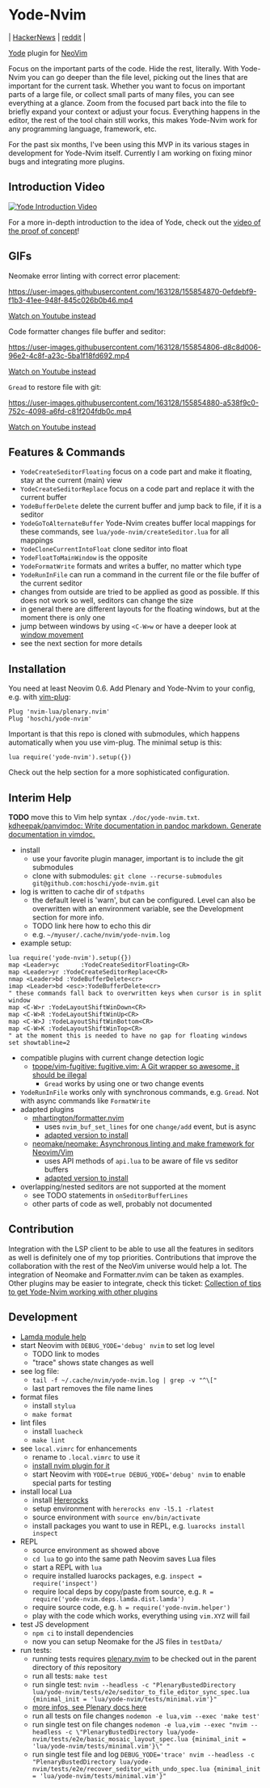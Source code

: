 # Yode-Nvim

| [HackerNews](https://news.ycombinator.com/item?id=30305011) | [reddit](https://www.reddit.com/r/neovim/comments/sq5yfn/yodenvim_focused_code_editing_for_neovim/) |

[Yode](https://github.com/hoschi/yode) plugin for [NeoVim](https://neovim.io/)

Focus on the important parts of the code. Hide the rest, literally. With
Yode-Nvim you can go deeper than the file level, picking out the lines that are
important for the current task. Whether you want to focus on important parts of
a large file, or collect small parts of many files, you can see everything at a
glance. Zoom from the focused part back into the file to briefly expand your
context or adjust your focus. Everything happens in the editor, the rest of the
tool chain still works, this makes Yode-Nvim work for any programming language,
framework, etc.

For the past six months, I've been using this MVP in its various stages in
development for Yode-Nvim itself. Currently I am working on fixing minor bugs
and integrating more plugins.

## Introduction Video

[![Yode Introduction Video](./media/demo-thumb.png)](https://www.youtube.com/watch?v=4jXGKmBrD5g)

For a more in-depth introduction to the idea of Yode, check out the
[video of the proof of concept](https://github.com/hoschi/yode)!

## GIFs

Neomake error linting with correct error placement:


https://user-images.githubusercontent.com/163128/155854870-0efdebf9-f1b3-41ee-948f-845c026b0b46.mp4

[Watch on Youtube instead](https://youtu.be/2njtODvxJek)

Code formatter changes file buffer and seditor:


https://user-images.githubusercontent.com/163128/155854806-d8c8d006-96e2-4c8f-a23c-5ba1f18fd692.mp4

[Watch on Youtube instead](https://youtu.be/tJn28q0FRrw)


`Gread` to restore file with git:


https://user-images.githubusercontent.com/163128/155854880-a538f9c0-752c-4098-a6fd-c81f204fdb0c.mp4

[Watch on Youtube instead](https://youtu.be/GiHhVtWs9Rc)


## Features & Commands

* `YodeCreateSeditorFloating` focus on a code part and make it floating, stay
  at the current (main) view
* `YodeCreateSeditorReplace` focus on a code part and replace it with the
  current buffer
* `YodeBufferDelete` delete the current buffer and jump back to file, if it is
  a seditor
* `YodeGoToAlternateBuffer` Yode-Nvim creates buffer local mappings for these
  commands, see `lua/yode-nvim/createSeditor.lua` for all mappings
* `YodeCloneCurrentIntoFloat` clone seditor into float
* `YodeFloatToMainWindow` is the opposite
* `YodeFormatWrite` formats and writes a buffer, no matter which type
* `YodeRunInFile` can run a command in the current file or the file buffer of
  the current seditor
* changes from outside are tried to be applied as good as possible. If this
  does not work so well, seditors can change the size 
* in general there are different layouts for the floating windows, but at the
  moment there is only one
* jump between windows by using `<C-W>w` or have a deeper look at 
  [window movement](https://neovim.io/doc/user/windows.html#window-move-cursor)
* see the next section for more details

## Installation

You need at least Neovim 0.6. Add Plenary and Yode-Nvim to your config, e.g.
with
[vim-plug](https://github.com/junegunn/vim-plug):

```viml
Plug 'nvim-lua/plenary.nvim'
Plug 'hoschi/yode-nvim'
```

Important is that this repo is cloned with submodules, which happens automatically
when you use vim-plug. The minimal setup is this:

```viml
lua require('yode-nvim').setup({})
```

Check out the help section for a more sophisticated configuration.

## Interim Help

**TODO** move this to Vim help syntax `./doc/yode-nvim.txt`.
[kdheepak/panvimdoc: Write documentation in pandoc markdown. Generate documentation in vimdoc.](https://github.com/kdheepak/panvimdoc)

* install
    * use your favorite plugin manager, important is to include the git submodules
    * clone with submodules: `git clone --recurse-submodules git@github.com:hoschi/yode-nvim.git`
* log is written to cache dir of `stdpaths`
    * the default level is 'warn', but can be configured. Level can also be
      overwritten with an environment variable, see the Development section for
      more info.
    * TODO link here how to echo this dir
    * e.g. `~/myuser/.cache/nvim/yode-nvim.log`
* example setup:

```viml
lua require('yode-nvim').setup({})
map <Leader>yc      :YodeCreateSeditorFloating<CR>
map <Leader>yr :YodeCreateSeditorReplace<CR>
nmap <Leader>bd :YodeBufferDelete<cr>
imap <Leader>bd <esc>:YodeBufferDelete<cr>
" these commands fall back to overwritten keys when cursor is in split window
map <C-W>r :YodeLayoutShiftWinDown<CR>
map <C-W>R :YodeLayoutShiftWinUp<CR>
map <C-W>J :YodeLayoutShiftWinBottom<CR>
map <C-W>K :YodeLayoutShiftWinTop<CR>
" at the moment this is needed to have no gap for floating windows
set showtabline=2
```

* compatible plugins with current change detection logic
    * [tpope/vim-fugitive: fugitive.vim: A Git wrapper so awesome, it should be illegal](https://github.com/tpope/vim-fugitive)
        * `Gread` works by using one or two change events
* `YodeRunInFile` works only with synchronous commands, e.g. `Gread`. Not with
  async commands like `FormatWrite`
* adapted plugins
    * [mhartington/formatter.nvim](https://github.com/mhartington/formatter.nvim)
        * uses `nvim_buf_set_lines` for one `change/add` event, but is async
        * [adapted version to install](https://github.com/hoschi/formatter.nvim)
    * [neomake/neomake: Asynchronous linting and make framework for Neovim/Vim](https://github.com/neomake/neomake)
        * uses API methods of `api.lua` to be aware of file vs seditor buffers
        * [adapted version to install](https://github.com/hoschi/neomake)
* overlapping/nested seditors are not supported at the moment
    * see TODO statements in `onSeditorBufferLines`
    * other parts of code as well, probably not documented

## Contribution

Integration with the LSP client to be able to use all the features in seditors
as well is definitely one of my top priorities. Contributions that improve the
collaboration with the rest of the NeoVim universe would help a lot. The
integration of Neomake and Formatter.nvim can be taken as examples. Other
plugins may be easier to integrate, check this ticket:
[Collection of tips to get Yode-Nvim working with other plugins](https://github.com/hoschi/yode-nvim/issues/2)

## Development

* [Lamda module help](https://moriyalb.github.io/lamda/)
* start Neovim with `DEBUG_YODE='debug' nvim` to set log level
    * TODO link to modes
    * "trace" shows state changes as well
* see log file:
    * `tail -f ~/.cache/nvim/yode-nvim.log | grep -v "^\["`
    * last part removes the file name lines
* format files
    * install `stylua`
    * `make format`
* lint files
    * install `luacheck`
    * `make lint`
* see `local.vimrc` for enhancements
    * rename to `.local.vimrc` to use it
    * [install nvim plugin for it](https://github.com/thinca/vim-localrc)
    * start Neovim with `YODE=true DEBUG_YODE='debug' nvim` to enable special parts for testing
* install local Lua
    * install [Hererocks](https://github.com/mpeterv/hererocks)
    * setup environment with `hererocks env -l5.1 -rlatest`
    * source environment with `source env/bin/activate`
    * install packages you want to use in REPL, e.g. `luarocks install inspect`
* REPL
    * source environment as showed above
    * `cd lua` to go into the same path Neovim saves Lua files
    * start a REPL with `lua`
    * require installed luarocks packages, e.g. `inspect = require('inspect')`
    * require local deps by copy/paste from source, e.g. `R = require('yode-nvim.deps.lamda.dist.lamda')`
    * require source code, e.g. `h = require('yode-nvim.helper')`
    * play with the code which works, everything using `vim.XYZ` will fail
* test JS development
    * `npm ci` to install dependencies
    * now you can setup Neomake for the JS files in `testData/`
* run tests:
    * running tests requires
      [plenary.nvim](https://github.com/nvim-lua/plenary.nvim) to be checked
      out in the parent directory of *this* repository
    * run all tests: `make test`
    * run single test: `nvim --headless -c "PlenaryBustedDirectory lua/yode-nvim/tests/e2e/seditor_to_file_editor_sync_spec.lua {minimal_init = 'lua/yode-nvim/tests/minimal.vim'}"`
    * [more infos, see Plenary docs here](https://github.com/nvim-lua/plenary.nvim#plenarytest_harness)
    * run all tests on file changes `nodemon -e lua,vim --exec 'make test'`
    * run single test on file changes `nodemon -e lua,vim --exec "nvim --headless -c \"PlenaryBustedDirectory lua/yode-nvim/tests/e2e/basic_mosaic_layout_spec.lua {minimal_init = 'lua/yode-nvim/tests/minimal.vim'}\" "`
    * run single test file and log `DEBUG_YODE='trace' nvim --headless -c "PlenaryBustedDirectory lua/yode-nvim/tests/e2e/recover_seditor_with_undo_spec.lua {minimal_init = 'lua/yode-nvim/tests/minimal.vim'}"`
